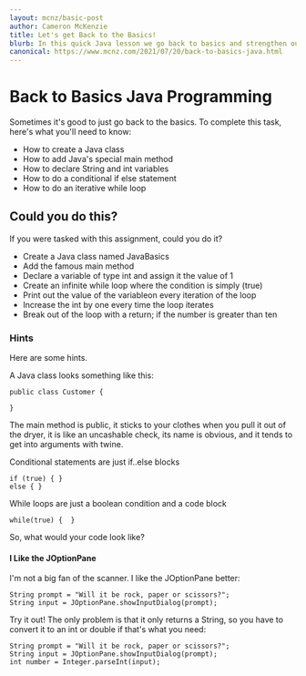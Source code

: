 ```yaml
---
layout: mcnz/basic-post
author: Cameron McKenzie
title: Let's get Back to the Basics!
blurb: In this quick Java lesson we go back to basics and strengthen our knowledge of the fundamentals.
canonical: https://www.mcnz.com/2021/07/20/back-to-basics-java.html
---
```


# Back to Basics Java Programming

Sometimes it's good to just go back to the basics. To complete this task, here's what you'll need to know:

- How to create a Java class
- How to add Java's special main method
- How to declare String and int variables
- How to do a conditional if else statement
- How to do an iterative while loop

## Could you do this?

If you were tasked with this assignment, could you do it?

- Create a Java class named JavaBasics
- Add the famous main method
- Declare a variable of type int and assign it the value of 1
- Create an infinite while loop where the condition is simply (true)
- Print out the value of the variableon every iteration of the loop
- Increase the int by one every time the loop iterates
- Break out of the loop with a return; if the number is greater than ten

### Hints

Here are some hints.

A Java class looks something like this:

```
public class Customer {

}
```
The main method is public, it sticks to your clothes when you pull it out of the dryer, it is like an uncashable check, its name is obvious, and it tends to get into arguments with twine.

Conditional statements are just if..else blocks

```
if (true) { }
else { }
```

While loops are just a boolean condition and a code block

```
while(true) {  }
```

So, what would your code look like?


#### I Like the JOptionPane

I'm not a big fan of the scanner. I like the JOptionPane better:

```
String prompt = "Will it be rock, paper or scissors?";
String input = JOptionPane.showInputDialog(prompt);
```

Try it out! The only problem is that it only returns a String, so you have to convert it to an int or double if that's what you need:


```
String prompt = "Will it be rock, paper or scissors?";
String input = JOptionPane.showInputDialog(prompt);
int number = Integer.parseInt(input);
```














